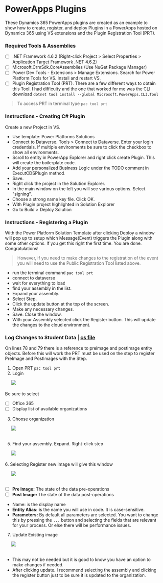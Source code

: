 # PowerApps Plugins


These Dynamics 365 PowerApps plugins are created as an example to show how to create, register, and deploy Plugins in a PowerApps hosted on Dynamics 365 using VS extensions and the Plugin Registration Tool (PRT).

### Required Tools & Assemblies
- [ ] .NET Framework 4.6.2 (Right-click Project > Select Properties > Application Target Framework .NET 4.6.2)
- [ ] Microsoft.CrmSdk.CoreAssemblies (Use NuGet Package Manager)
- [ ] Power Dev Tools - Extensions > Manage Extensions. Search for Power Platform Tools for VS. Install and restart VS.
- [ ] Plugin Registration Tool (PRT). There are a few different ways to obtain this Tool. I had difficulty and the one that worked for me was the CLI download
```dotnet tool install --global Microsoft.PowerApps.CLI.Tool```
> To access PRT in terminal type ```pac tool prt```

### Instructions - Creating C# Plugin
Create a new Project in VS.
- Use template: Power Platforms Solutions
- Connect to Dataverse. Tools > Connect to Dataverse. Enter your login credentials. If multiple environments be sure to click the checkbox to show all environments.
- Scroll to entity in PowerApp Explorer and right click create Plugin. This will create the boilerplate code.
- Add your personalized Business Logic under the TODO comment in ExecutCDSPlugin method.
- Save.
- Right click the project in the Solution Explorer.
- In the main window on the left you will see various options. Select "signing".
- Choose a strong name key file. Click OK.
- With Plugin project highlighted in Solution Explorer
- Go to Build > Deploy Solution

### Instructions - Registering a Plugin

With the Power Platform Solution Template after clicking Deploy a window will pop up to setup which Message(Event) triggers the Plugin along with some other options.
If you get this right the first time. You are done. Congratulations!

> However, if you need to make changes to the registration of the event you will need to use the Public Registration Tool listed above.
- run the terminal command ```pac tool prt```
- connect to dataverse
- wait for everything to load
- find your assembly in the list.
- Expand your assembly.
- Select Step.
- Click the update button at the top of the screen.
- Make any necessary changes.
- Save. Close the window.
- With your Assembly selected click the Register button. This will update the changes to the cloud environment.

### Log Changes to Student Data | [cs file](https://github.com/theGaryLarson/PowerApps/blob/main/Plugins/PostOperationin23gl_studentUpdate.cs)
On lines 78 and 79 there is a reference to preimage and postimage entity objects. Before this will work the PRT must be used on the step to register PreImage and PostImages with the Step.
1. Open PRT ```pac tool prt```
2. Login

 &nbsp;&nbsp;&nbsp;&nbsp;&nbsp;![](resources/prt-login.png)<br></br>
Be sure to select 
- [ ] Office 365
- [ ] Display list of available organizations

3.  Choose organization

 &nbsp;&nbsp;&nbsp;&nbsp;&nbsp;![](resources/choose-org.png)<br></br>
 
5. Find your assembly. Expand. Right-click step
   
 &nbsp;&nbsp;&nbsp;&nbsp;&nbsp;![](resources/register-new-image.png)<br></br>
6. Selecting Register new image will give this window

 &nbsp;&nbsp;&nbsp;&nbsp;&nbsp;![](resources/new-image-options.png)<br></br>
 - [ ] **Pre Image:** The state of the data pre-operations
 - [ ] **Post Image:** The state of the data post-operations
- Name: is the display name
- **Entity Alias:** is the name you will use in code. It is case-sensitive.
- **Parameters:** By default all parameters are selected. You want to change this by pressing the ```...``` button and selecting the fields that are relevant for your process. Or else there will be performance issues.

7. Update Existing image
  
 &nbsp;&nbsp;&nbsp;&nbsp;&nbsp;![](resources/updating-existing%20image.png)<br></br>
 
 - This may not be needed but it is good to know you have an option to make changes if needed.
 - After clicking update. I recommend selecting the assembly and clicking the register button just to be sure it is updated to the organization.
